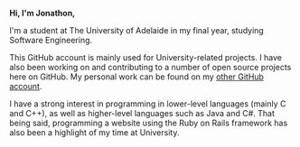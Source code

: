 **Hi, I'm Jonathon,**

I'm a student at The University of Adelaide in my final year, studying Software Engineering.

This GitHub account is mainly used for University-related projects. I have also been working on and contributing to a number of open source projects here on GitHub.
My personal work can be found on my [other GitHub account](https://github.com/tallbl0nde).

I have a strong interest in programming in lower-level languages (mainly C and C++), as well as higher-level languages such as Java and C#. That being said, programming a
website using the Ruby on Rails framework has also been a highlight of my time at University.
